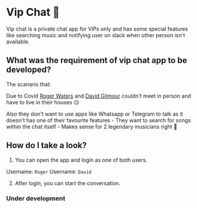 # Vip Chat 💬

Vip chat is a private chat app for VIPs only and has some special features like searching music and notifying user on slack when other person isn't available.


## What was the requirement of vip chat app to be developed?

The scanario that:

Due to Covid [Roger Waters](https://www.wikiwand.com/en/Roger_Waters) and [David Gilmour](https://www.wikiwand.com/en/David_Gilmour) couldn't meet in person and have to live in their houses 😥

Also they don't want to use apps like Whatsapp or Telegram to talk as it doesn't has one of their favourite features - They want to search for songs within the chat itself - Makes sense for 2 legendary musicians right 🌈


## How do I take a look?
1. You can open the app and login as one of both users.

Username: `Roger`
Username: `David`

2. After login, you can start the conversation.


### Under development

